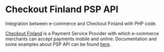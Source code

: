 # Checkout Finland PSP API

Integration between e-commerce and Checkout Finland with PHP code.

[Checkout Finland](https://www.checkout.fi/) is a Payment Service Provider with which e-commerce merchants can accept payments mobile and online. Documentation and some examples about PSP API can be found [here](https://checkoutfinland.github.io/psp-api/#/).
